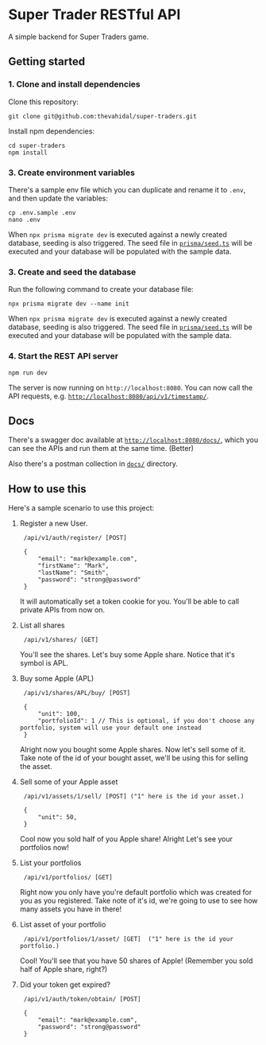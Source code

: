 # Super Trader RESTful API
A simple backend for Super Traders game.

## Getting started
### 1. Clone and install dependencies
Clone this repository:
```
git clone git@github.com:thevahidal/super-traders.git
```

Install npm dependencies:
```
cd super-traders
npm install
```

### 3. Create environment variables
There's a sample env file which you can duplicate and rename it to `.env`,
and then update the variables:

```
cp .env.sample .env
nano .env
```

When `npx prisma migrate dev` is executed against a newly created database, seeding is also triggered. The seed file in [`prisma/seed.ts`](./prisma/seed.ts) will be executed and your database will be populated with the sample data.


### 3. Create and seed the database
Run the following command to create your database file:

```
npx prisma migrate dev --name init
```

When `npx prisma migrate dev` is executed against a newly created database, seeding is also triggered. The seed file in [`prisma/seed.ts`](./prisma/seed.ts) will be executed and your database will be populated with the sample data.


### 4. Start the REST API server
```
npm run dev
```

The server is now running on `http://localhost:8080`. You can now call the API requests, e.g. [`http://localhost:8080/api/v1/timestamp/`](http://localhost:8080/api/v1/timestamp/).


## Docs
There's a swagger doc available at [`http://localhost:8080/docs/`](http://localhost:8080/docs/), which you can see the APIs and run them at the same time. (Better) 

Also there's a postman collection in [`docs/`](docs/) directory.

## How to use this
Here's a sample scenario to use this project:
    
1. Register a new User. 

        /api/v1/auth/register/ [POST]

        {
            "email": "mark@example.com",
            "firstName": "Mark",
            "lastName": "Smith",
            "password": "strong@password" 
        }
    
    It will automatically set a token cookie for you. You'll be able to call private APIs from now on.

2. List all shares

        /api/v1/shares/ [GET]

    You'll see the shares. Let's buy some Apple share. Notice that it's symbol is APL.

3. Buy some Apple (APL)

        /api/v1/shares/APL/buy/ [POST]

        {
            "unit": 100,
            "portfolioId": 1 // This is optional, if you don't choose any portfolio, system will use your default one instead 
        }

    Alright now you bought some Apple shares. Now let's sell some of it. Take note of the id of your bought asset, we'll be using this for selling the asset.

4. Sell some of your Apple asset

        /api/v1/assets/1/sell/ [POST] ("1" here is the id your asset.)

        {
            "unit": 50,
        }

    Cool now you sold half of you Apple share! Alright Let's see your portfolios now!

5. List your portfolios

        /api/v1/portfolios/ [GET]

    Right now you only have you're default portfolio which was created for you as you registered. Take note of it's id, we're going to use to see how many assets you have in there!

6. List asset of your portfolio

        /api/v1/portfolios/1/asset/ [GET]  ("1" here is the id your portfolio.)

    Cool! You'll see that you have 50 shares of Apple! (Remember you sold half of Apple share, right?)

0. Did your token get expired?

        /api/v1/auth/token/obtain/ [POST]

        {
            "email": "mark@example.com",
            "password": "strong@password" 
        }